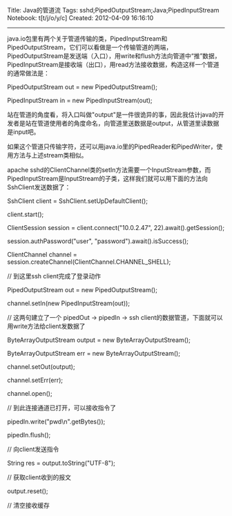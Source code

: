 Title: Java的管道流
Tags: sshd;PipedOutputStream;Java;PipedInputStream
Notebook: t[t/j/o/y/c]
Created: 2012-04-09 16:16:10

------

java.io包里有两个关于管道传输的类，PipedInputStream和PipedOutputStream，它们可以看做是一个传输管道的两端，PipedOutputStream是发送端（入口），用write和flush方法向管道中“推”数据，PipedInputStream是接收端（出口），用read方法接收数据，构造这样一个管道的通常做法是：
 
 PipedOutputStream out = new PipedOutputStream(); 

 PipedInputStream in = new PipedInputStream(out); 
 
站在管道的角度看，将入口叫做"output"是一件很诡异的事，因此我估计java的开发者是站在管道使用者的角度命名，向管道里送数据是output，从管道里读数据是input吧。

 

如果这个管道只传输字符，还可以用java.io里的PipedReader和PipedWriter，使用方法与上述stream类相似。

 

apache sshd的ClientChannel类的setIn方法需要一个InputStream参数，而PipedInputStream是InputStream的子类，这样我们就可以用下面的方法向SshClient发送数据了：
 
 SshClient client = SshClient.setUpDefaultClient(); 

 client.start(); 

 ClientSession session = client.connect("10.0.2.47", 22).await().getSession(); 

 session.authPassword("user", "password").await().isSuccess(); 

 ClientChannel channel = session.createChannel(ClientChannel.CHANNEL_SHELL); 

 // 到这里ssh client完成了登录动作 

 PipedOutputStream out = new PipedOutputStream(); 

 channel.setIn(new PipedInputStream(out)); 

 // 这两句建立了一个 pipedOut -> pipedIn -> ssh client的数据管道，下面就可以用write方法给client发数据了 

 ByteArrayOutputStream output = new ByteArrayOutputStream(); 

 ByteArrayOutputStream err = new ByteArrayOutputStream(); 

 channel.setOut(output); 

 channel.setErr(err); 

 channel.open(); 

 // 到此连接通道已打开，可以接收指令了 

 pipedIn.write("pwd\n".getBytes()); 

 pipedIn.flush(); 

 // 向client发送指令 

 String res = output.toString("UTF-8"); 

 // 获取client收到的报文 

 output.reset(); 

 // 清空接收缓存